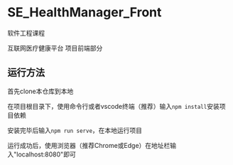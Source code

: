 # SE_HealthManager_Front
 软件工程课程

 互联网医疗健康平台 项目前端部分

## 运行方法

首先clone本仓库到本地

在项目根目录下，使用命令行或者vscode终端（推荐）输入`npm install`安装项目依赖

安装完毕后输入`npm run serve`，在本地运行项目

运行成功后，使用浏览器（推荐Chrome或Edge）在地址栏输入"localhost:8080"即可